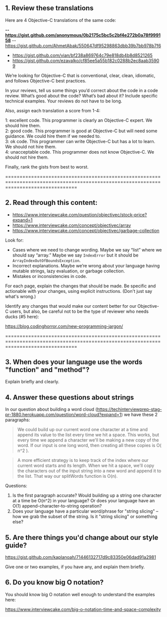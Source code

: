 ## 1. Review these translations

Here are 4 Objective-C translations of the same code:

<b>-- https://gist.github.com/anonymous/0b2175c5bc5c2bf4e272b0a78f999158</b>
-- https://gist.github.com/AhmetAbak/550647df95298863dbb39b7bb978b7f6
- https://gist.github.com/vian/bf238a869764c79e818db4b8d8521265
- https://gist.github.com/ezavalko/cf85ee5a55b182c0288b2ec8aab35909

We’re looking for Objective-C that is conventional, clear, clean, idiomatic, and follows Objective-C best practices.

In your reviews, tell us some things you’d correct about the code in a code review. What’s good about the code? What’s bad about it? Include specific technical examples. Your reviews do not have to be long.

Also, assign each translation a score from 1-4:

1: excellent code. This programmer is clearly an Objective-C expert. We should hire them.  
2: good code. This programmer is good at Objective-C but will need some guidance. We could hire them if we needed to.  
3: ok code. This programmer can write Objective-C but has a lot to learn. We should not hire them.  
4: unacceptable code. This programmer does not know Objective-C. We should not hire them.  

Finally, rank the gists from best to worst.

=====================================================================================================================================





## 2. Read through this content:

- https://www.interviewcake.com/question/objectivec/stock-price?expand=1
- https://www.interviewcake.com/concept/objectivec/array
- https://www.interviewcake.com/concept/objectivec/garbage-collection

Look for:
 
- Cases where we need to change wording. Maybe we say “list” where we should say “array.” Maybe we say `IndexError` but it should be `ArrayIndexOutOfBoundsException`.
- Incorrect explanations. Maybe we’re wrong about your language having mutable strings, lazy evaluation, or garbage collection.
- Mistakes or inconsistencies in code.
 
For each page, explain the changes that should be made. Be specific and actionable with your changes, using explicit instructions. (Don't just say what's wrong.)
 
Identify any changes that would make our content better for our Objective-C users, but also, be careful not to be the type of reviewer who needs ducks (#5 here):
 
https://blog.codinghorror.com/new-programming-jargon/

=====================================================================================================================================




















## 3. When does your language use the words "function" and "method"?

Explain briefly and clearly.


## 4. Answer these questions about strings

In our question about building a word cloud (https://techinterviewprep-stag-pr-1880.herokuapp.com/question/word-cloud?expand=1) we have these 2 paragraphs:

> We could build up our current word one character at a time and append its value to the list every time we hit a space. This works, but every time we append a character we'll be making a new copy of the word. If our input is one long word, then creating all these copies is O( n^2 ).

> A more efficient strategy is to keep track of the index where our current word starts and its length. When we hit a space, we'll copy the characters out of the input string into a new word and append it to the list. That way our splitWords function is O(n).

Questions:

1. Is the first paragraph accurate? Would building up a string one character at a time be O(n^2) in your language? Or does your language have an O(1) append-character-to-string operation?
1. Does your language have a particular word/phrase for "string slicing" – how we grab the subset of the string. Is it "string slicing" or something else?


## 5. Are there things you'd change about our style guide?

https://gist.github.com/kaplanoah/71446132717d9c83350e06dad91a2981

Give one or two examples, if you have any, and explain them briefly.


## 6. Do you know big O notation?

You should know big O notation well enough to understand the examples here:

https://www.interviewcake.com/big-o-notation-time-and-space-complexity
